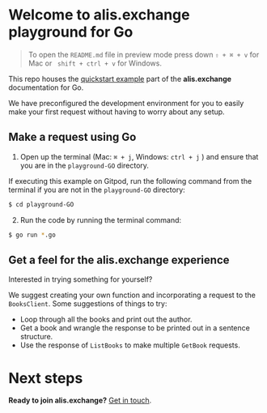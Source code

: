 # Welcome to alis.exchange playground for Go

> To open the `README.md` file in preview mode press down `⇧ + ⌘ + v` for Mac or ` shift + ctrl + v` for Windows.

This repo houses the [quickstart example](https://docs.alis.exchange/getting-started/quick-start.html) part of the **alis.exchange** documentation for Go.

We have preconfigured the development environment for you to easily make your first request without having to worry about any setup.

## Make a request using Go

1. Open up the terminal (Mac: `⌘ + j`, Windows: `ctrl + j` ) and ensure that you are in the `playground-GO` directory.

If executing this example on Gitpod, run the following command from the terminal if you are not in the `playground-GO` directory:

```bash
$ cd playground-GO
```

2. Run the code by running the terminal command:

```bash
$ go run *.go
```

## Get a feel for the **alis.exchange** experience

Interested in trying something for yourself?

We suggest creating your own function and incorporating a request to the `BooksClient`. Some suggestions of things to try:

* Loop through all the books and print out the author.
* Get a book and wrangle the response to be printed out in a sentence structure.
* Use the response of `ListBooks` to make multiple `GetBook` requests.

# Next steps

**Ready to join alis.exchange?** [Get in touch](https://alis.exchange/signup).
